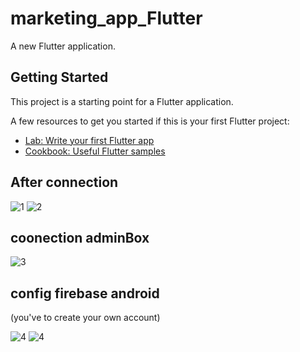 # marketing_app_Flutter

A new Flutter application.

## Getting Started

This project is a starting point for a Flutter application.

A few resources to get you started if this is your first Flutter project:

- [Lab: Write your first Flutter app](https://flutter.dev/docs/get-started/codelab)
- [Cookbook: Useful Flutter samples](https://flutter.dev/docs/cookbook)

## After connection 
![1](https://user-images.githubusercontent.com/60801374/95776342-6c001480-0cc4-11eb-8c9c-680b610bbe37.png)
![2](https://user-images.githubusercontent.com/60801374/95776479-bd100880-0cc4-11eb-9db8-d61a7779c1dd.png)

## coonection adminBox

![3](https://user-images.githubusercontent.com/60801374/95776654-07918500-0cc5-11eb-8a97-de178bf1b22b.png)

## config firebase android
(you've to create your own account)

![4](https://user-images.githubusercontent.com/60801374/95776729-2e4fbb80-0cc5-11eb-98b6-1dd5f0de578c.png)
![4](https://user-images.githubusercontent.com/60801374/95777127-e0878300-0cc5-11eb-9725-830e770c1a2f.png)
